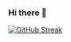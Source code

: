 ### Hi there 👋

[![GitHub Streak](https://streak-stats.demolab.com?user=KyazarayDev&theme=dark&hide_border=true&border_radius=5.8&mode=weekly)](https://git.io/streak-stats)

<!--
**KyazarayDev/KyazarayDev** is a ✨ _special_ ✨ repository because its `README.md` (this file) appears on your GitHub profile.

Here are some ideas to get you started:

- 🔭 I’m currently working on ...
- 🌱 I’m currently learning ...
- 👯 I’m looking to collaborate on ...
- 🤔 I’m looking for help with ...
- 💬 Ask me about ...
- 📫 How to reach me: ...
- 😄 Pronouns: ...
- ⚡ Fun fact: ...
-->

